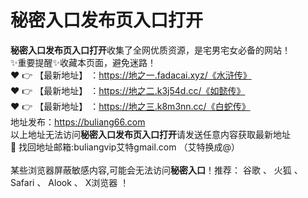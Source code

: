 # 秘密入口发布页入口打开<br>
**秘密入口发布页入口打开**收集了全网优质资源，是宅男宅女必备的网站！<br>
✨重要提醒✨收藏本页面，避免迷路！<br>
❤️ 👉 【最新地址】 ：https://地之一.fadacai.xyz/《水浒传》<br>
❤️ 👉 【最新地址】 ：https://地之二.k3j54d.cc/《如懿传》<br>
❤️ 👉 【最新地址】 ：https://地之三.k8m3nn.cc/《白蛇传》<br>
地址发布：https://buliang66.com<br>
以上地址无法访问**秘密入口发布页入口打开**请发送任意内容获取最新地址<br>
📧 找回地址邮箱:buliangvip艾特gmail.com （艾特换成@）<br><br>
某些浏览器屏蔽敏感内容,可能会无法访问**秘密入口**！推荐： 谷歌 、 火狐 、 Safari 、 Alook 、 X浏览器 ！<br>


